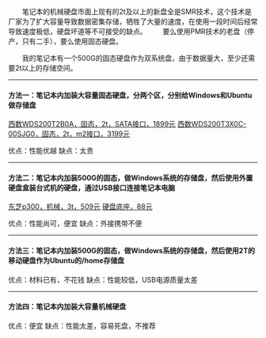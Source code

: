 
&emsp;&emsp;笔记本的机械硬盘市面上现有的2t及以上的新盘全是SMR技术，这个技术是厂家为了扩大容量导致数据密集存储，牺牲了大量的速度，在使用一段时间后经常导致速度极低，硬盘坏道等不可接受的缺点。
&emsp;&emsp;要么使用PMR技术的老盘（停产，只有二手），要么使用固态硬盘。

&emsp;&emsp;我的笔记本有一个500G的固态硬盘作为双系统盘，由于数据量大，至少还需要2t以上的存储空间。

---

#### 方法一：笔记本内加装大容量固态硬盘，分两个区，分别给Windows和Ubuntu做存储盘

[西数WDS200T2B0A，固态，2t，SATA接口，1899元](https://item.jd.com/5978658.html#crumb-wrap)
[西数WDS200T3X0C-00SJG0，固态，2t，m2接口，3199元](https://item.jd.com/100003301498.html)

优点：性能优越
缺点：太贵

---

#### 方法二：笔记本内加装500G的固态，做Windows系统的存储盘，然后使用外置硬盘盒装台式机的硬盘，通过USB接口连接笔记本电脑

[东芝p300，机械，3t，509元](https://item.jd.com/2066790.html)
[硬盘底座，88元](https://item.jd.com/25384626926.html)

优点：性能尚可，便宜
缺点：外接携带不便

---

#### 方法三：笔记本内加装500G的固态，做Windows系统的存储盘，然后使用2T的移动硬盘作为Ubuntu的/home存储盘

优点：材料已有，不花钱
缺点：性能较低，USB电源质量太差


---

#### 方法四：笔记本内加装大容量机械硬盘

优点：便宜
缺点：性能太差，容易死盘，不推荐
